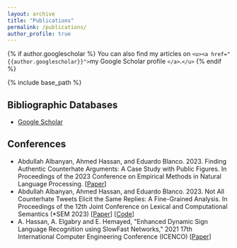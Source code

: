 ```yaml
---
layout: archive
title: "Publications"
permalink: /publications/
author_profile: true
---
```

{% if author.googlescholar %}
  You can also find my articles on `<u><a href="{{author.googlescholar}}">`my Google Scholar profile `</a>`.`</u>`
{% endif %}

{% include base_path %}

## Bibliographic Databases

* [Google Scholar](http://scholar.google.com/citations?user=LFTK5C8AAAAJ&hl=en)

## Conferences

- Abdullah Albanyan, Ahmed Hassan, and Eduardo Blanco. 2023. Finding Authentic Counterhate Arguments: A Case Study with Public Figures. In Proceedings of the 2023 Conference on Empirical Methods in Natural Language Processing. [[Paper](https://aclanthology.org/2023.emnlp-main.855/)]
- Abdullah Albanyan, Ahmed Hassan, and Eduardo Blanco. 2023. Not All Counterhate Tweets Elicit the Same Replies: A Fine-Grained Analysis. In Proceedings of the 12th Joint Conference on Lexical and Computational Semantics (*SEM 2023) [[Paper](https://aclanthology.org/2023.starsem-1.8/)] [[Code](https://github.com/ahmed-hassan19/counterhate_reply)]
- A. Hassan, A. Elgabry and E. Hemayed, "Enhanced Dynamic Sign Language Recognition using  SlowFast Networks," 2021 17th International Computer Engineering Conference (ICENCO) [[Paper](https://ieeexplore.ieee.org/abstract/document/9698904)]
